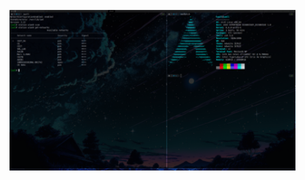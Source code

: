 ![arch dwm config](https://github.com/ib699/dotfiles/blob/main/dotfiles/dwm%20configs/screenshot-2024-01-07T16-59-56.png)

